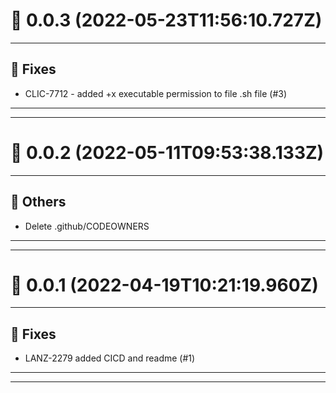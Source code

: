 # :confetti_ball: 0.0.3 (2022-05-23T11:56:10.727Z)
- - -
## :bug: Fixes
* CLIC-7712 - added +x executable permission to file .sh file (#3)
- - -
- - -
# :confetti_ball: 0.0.2 (2022-05-11T09:53:38.133Z)
- - -
## :newspaper: Others
* Delete .github/CODEOWNERS
- - -
- - -
# :confetti_ball: 0.0.1 (2022-04-19T10:21:19.960Z)
- - -
## :bug: Fixes
* LANZ-2279 added CICD and readme (#1)
- - -
- - -

